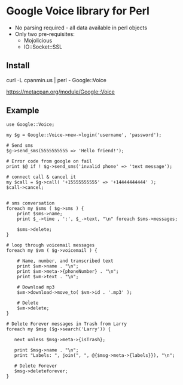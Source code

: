 # Google Voice library for Perl

 - No parsing required - all data available in perl objects
 - Only two pre-requisites:
    - Mojolicious
    - IO::Socket::SSL


## Install

curl -L cpanmin.us | perl - Google::Voice

<a href="https://metacpan.org/module/Google::Voice">https://metacpan.org/module/Google::Voice</a>

## Example

    use Google::Voice;

    my $g = Google::Voice->new->login('username', 'password');

    # Send sms
    $g->send_sms(5555555555 => 'Hello friend!');

    # Error code from google on fail
    print $@ if ! $g->send_sms('invalid phone' => 'text message');

    # connect call & cancel it
    my $call = $g->call( '+15555555555' => '+14444444444' );
    $call->cancel;


    # sms conversation
    foreach my $sms ( $g->sms ) {
        print $sms->name;
        print $_->time , ':', $_->text, "\n" foreach $sms->messages;

        $sms->delete;
    }

    # loop through voicemail messages
    foreach my $vm ( $g->voicemail ) {

        # Name, number, and transcribed text
        print $vm->name . "\n";
        print $vm->meta->{phoneNumber} . "\n";
        print $vm->text . "\n";

        # Download mp3
        $vm->download->move_to( $vm->id . '.mp3' );

        # Delete
        $vm->delete;
    }

    # Delete Forever messages in Trash from Larry
    foreach my $msg ($g->search('Larry')) {

       next unless $msg->meta->{isTrash};

       print $msg->name . "\n";
       print "Labels: ", join(", ", @{$msg->meta->{labels}}), "\n";

       # Delete Forever
       $msg->deleteforever;
    }

